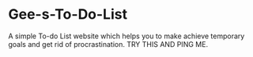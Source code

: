 # Gee-s-To-Do-List
A simple To-do List website which helps you to make achieve temporary goals and get rid of procrastination. TRY THIS AND PING ME.

